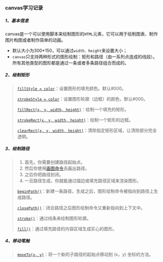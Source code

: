 ### canvas学习记录

##### 1、基本信息

canvas是一个可以使用脚本来绘制图形的`HTML`元素，它可以用于绘制图表、制作图片构图或者制作简单的动画。

- 默认大小为300*150，可以通过`width、height`来设置大小；
- `canvas`只支持两种形式的图形绘制：矩形和路径（由一系列点连成的线段）。所有其他类型的图形都是通过一条或者多条路径组合而成的。

##### 2、绘制矩形

> [`fillStyle = color`](https://developer.mozilla.org/zh-CN/docs/Web/API/CanvasRenderingContext2D/fillStyle)：设置图形的填充颜色。默认#000。
>
> [`strokeStyle = color`](https://developer.mozilla.org/zh-CN/docs/Web/API/CanvasRenderingContext2D/strokeStyle)：设置图形轮廓（边框）的颜色，默认#000。
>
> [`fillRect(x, y, width, height)`](https://developer.mozilla.org/zh-CN/docs/Web/API/CanvasRenderingContext2D/fillRect)：绘制一个填充的矩形。
>
> [`strokeRect(x, y, width, height)`](https://developer.mozilla.org/zh-CN/docs/Web/API/CanvasRenderingContext2D/strokeRect)：绘制一个矩形的边框。
>
> [`clearRect(x, y, width, height)`](https://developer.mozilla.org/zh-CN/docs/Web/API/CanvasRenderingContext2D/clearRect)：清除指定矩形区域，让清除部分完全透明。

##### 3、绘制路径

> 1. 首先，你需要创建路径起始点。
> 2. 然后你使用[画图命令](https://developer.mozilla.org/zh-CN/docs/Web/API/CanvasRenderingContext2D#paths)去画出路径。
> 3. 之后你把路径封闭。
> 4. 一旦路径生成，你就能通过描边或填充路径区域来渲染图形。
>
> [`beginPath()`](https://developer.mozilla.org/zh-CN/docs/Web/API/CanvasRenderingContext2D/beginPath)：新建一条路径，生成之后，图形绘制命令被指向到路径上生成路径。
>
> [`closePath()`](https://developer.mozilla.org/zh-CN/docs/Web/API/CanvasRenderingContext2D/closePath)：闭合路径之后图形绘制命令又重新指向到上下文中。
>
> [`stroke()`](https://developer.mozilla.org/zh-CN/docs/Web/API/CanvasRenderingContext2D/stroke)：通过线条来绘制图形轮廓。
>
> [`fill()`](https://developer.mozilla.org/zh-CN/docs/Web/API/CanvasRenderingContext2D/fill)：通过填充路径的内容区域生成实心的图形。

##### 4、移动笔触

> [`moveTo(x, y)`](https://developer.mozilla.org/zh-CN/docs/Web/API/CanvasRenderingContext2D/moveTo)：将一个新的子路径的起始点移动到 (x，y) 坐标的方法。

